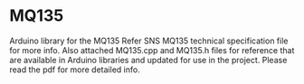 MQ135
=====

Arduino library for the MQ135
Refer SNS MQ135 technical specification file for more info.
Also attached MQ135.cpp and MQ135.h files for reference that are available in Arduino libraries and updated for use in the project.
Please read the pdf for more detailed info.
